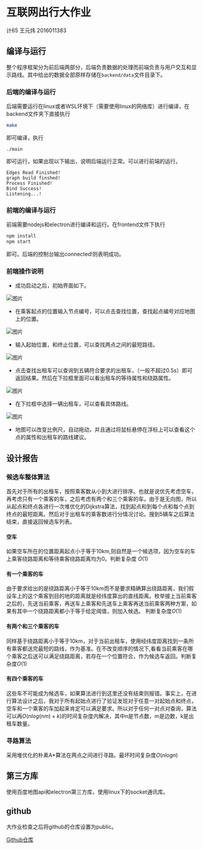 # 互联网出行大作业

计65 王元炜 2016011383

## 编译与运行

整个程序框架分为前后端两部分，后端负责数据的处理而前端负责与用户交互和显示路线。其中给出的数据全部原样存储在`backend/data`文件目录下。

### 后端的编译与运行

后端需要运行在linux或者WSL环境下（需要使用linux的网络库）进行编译，在backend文件夹下直接执行

```bash
make
```

即可编译，执行

```
./main
```

即可运行，如果出现以下输出，说明后端运行正常。可以进行前端的运行。

```
Edges Read Finished!
graph build finshed!
Process Finished!
Bind Success!
Listening...!
```

### 前端的编译与运行

前端需要nodejs和electron进行编译和运行。在frontend文件下执行

```bash
npm install
npm start
```

即可。后端的控制台输出connected!则表明成功。

### 前端操作说明

+ 成功启动之后，初始界面如下。

![图片](pic1.png)

+ 在乘客起点的位置输入节点编号，可以点击查找位置，查找起点编号对应地图上的位置。

![图片](pic2.png)

+ 输入起始位置，和终止位置，可以查找两点之间的最短路径。

![图片](pic2-5.png)

+ 点击查找出租车可以查询到五辆符合要求的出租车，（一般不超过0.5s）即可返回结果。然后在下拉框里面可以看出租车的等待属性和绕路属性。

![图片](pic3.png)

+ 在下拉框中选择一辆出租车，可以查看具体路线。

![图片](pic4.png)

+ 地图可以改变比例尺，自动拖动，并且通过将鼠标悬停在浮标上可以查看这个点的属性和出租车的路线建议。

## 设计报告

### 候选车整体算法

首先对于所有的出租车，按照乘客数从小到大进行排序。也就是说优先考虑空车，再考虑只有一个乘客的车，之后考虑有两个和三个乘客的车。由于是无向图，所以从起点和终点各进行一次堆优化的Dijkstra算法，找到起点和到每个点和每个点到终点的最短距离。然后对于出租车的乘客数进行分情况讨论。搜到5辆车之后算法结束，直接返回候选车列表。

#### 空车

如果空车所在的位置距离起点小于等于10km,则自然是一个候选项，因为空车的车上乘客绕路距离和等待乘客绕路距离均为0。判断复杂度 $O(1)$

#### 有一个乘客的车

由于要求给出的是绕路距离小于等于10km而不是要求精确算出绕路距离，我们假设车上的这个乘客到目的地的距离就是经纬度算出的直线距离。枚举接上当前乘客之后的，先送当前乘客，再送车上乘客和先送车上乘客再送当前乘客两种方案，如果有其中一个绕路距离都小于等于给定阈值，则加入候选。 判断复杂度$O(1)$

#### 有两个和三个乘客的车

同样基于绕路距离小于等于10km，对于当前出租车，使用经纬度距离找到一条所有乘客都送完最短的路线，作为基准。在不改变顺序的情况下,看看当前乘客在哪个乘客之后送可以满足绕路距离，若存在一个位置符合，作为候选车返回。判断复杂度$O(1)$

#### 有四个乘客的车

这些车不可能成为候选车，如果算法进行到这里还没有结束则报错。事实上，在进行算法设计之后，我对于所有起始点进行了验证发现对于任意一对起始点和终点，空车和一个乘客的车加起来肯定可以满足要求。所以对于任何一对点对查询，算法可以再$O(nlog(nm)+k)$的时间复杂度内解决，其中n是节点数，m是边数，k是出租车数量。

### 寻路算法

采用堆优化的朴素A*算法在两点之间进行寻路。最坏时间复杂度$O(nlogn)$

## 第三方库

使用百度地图api和electron第三方库，使用linux下的socket通讯库。

## github

大作业检查之后将github的仓库设置为public。

[Github仓库](https://github.com/davidwangd/TaxiRouter)

